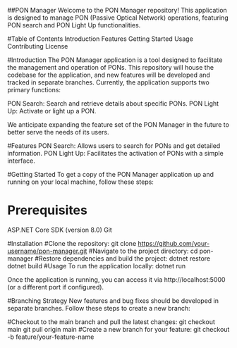 ##PON Manager
Welcome to the PON Manager repository! This application is designed to manage PON (Passive Optical Network) operations, featuring PON search and PON Light Up functionalities.

#Table of Contents
Introduction
Features
Getting Started
Usage
Contributing
License

#Introduction
The PON Manager application is a tool designed to facilitate the management and operation of PONs. This repository will house the codebase for the application, and new features will be developed and tracked in separate branches. Currently, the application supports two primary functions:

PON Search: Search and retrieve details about specific PONs.
PON Light Up: Activate or light up a PON.

We anticipate expanding the feature set of the PON Manager in the future to better serve the needs of its users.

#Features
PON Search: Allows users to search for PONs and get detailed information.
PON Light Up: Facilitates the activation of PONs with a simple interface.

#Getting Started
To get a copy of the PON Manager application up and running on your local machine, follow these steps:

# Prerequisites
ASP.NET Core SDK (version 8.0)
Git

#Installation
#Clone the repository:
git clone https://github.com/your-username/pon-manager.git
#Navigate to the project directory:
cd pon-manager
#Restore dependencies and build the project:
dotnet restore
dotnet build
#Usage
To run the application locally:
dotnet run

Once the application is running, you can access it via http://localhost:5000 (or a different port if configured).

#Branching Strategy
New features and bug fixes should be developed in separate branches. Follow these steps to create a new branch:

#Checkout to the main branch and pull the latest changes:
git checkout main
git pull origin main
#Create a new branch for your feature:
git checkout -b feature/your-feature-name
